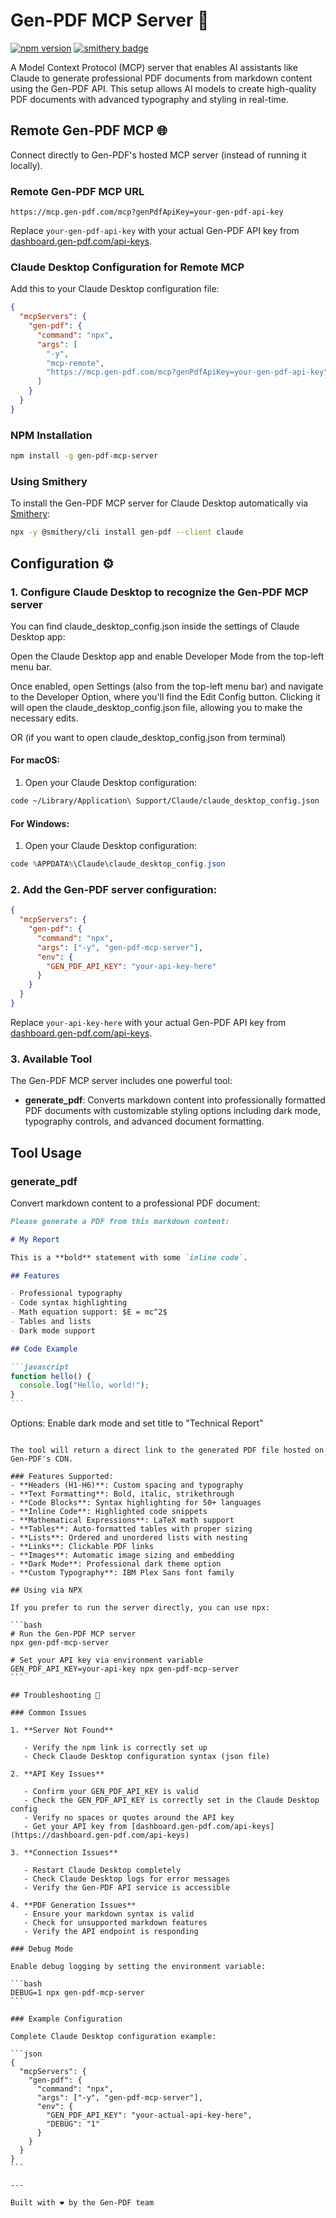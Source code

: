 # Gen-PDF MCP Server 📄

[![npm version](https://badge.fury.io/js/gen-pdf-mcp-server.svg)](https://www.npmjs.com/package/gen-pdf-mcp-server)
[![smithery badge](https://smithery.ai/badge/gen-pdf)](https://smithery.ai/server/gen-pdf)

A Model Context Protocol (MCP) server that enables AI assistants like Claude to generate professional PDF documents from markdown content using the Gen-PDF API. This setup allows AI models to create high-quality PDF documents with advanced typography and styling in real-time.

## Remote Gen-PDF MCP 🌐

Connect directly to Gen-PDF's hosted MCP server (instead of running it locally).

### Remote Gen-PDF MCP URL

```
https://mcp.gen-pdf.com/mcp?genPdfApiKey=your-gen-pdf-api-key
```

Replace `your-gen-pdf-api-key` with your actual Gen-PDF API key from [dashboard.gen-pdf.com/api-keys](https://dashboard.gen-pdf.com/api-keys).

### Claude Desktop Configuration for Remote MCP

Add this to your Claude Desktop configuration file:

```json
{
  "mcpServers": {
    "gen-pdf": {
      "command": "npx",
      "args": [
        "-y",
        "mcp-remote",
        "https://mcp.gen-pdf.com/mcp?genPdfApiKey=your-gen-pdf-api-key"
      ]
    }
  }
}
```

### NPM Installation

```bash
npm install -g gen-pdf-mcp-server
```

### Using Smithery

To install the Gen-PDF MCP server for Claude Desktop automatically via [Smithery](https://smithery.ai/server/gen-pdf):

```bash
npx -y @smithery/cli install gen-pdf --client claude
```

## Configuration ⚙️

### 1. Configure Claude Desktop to recognize the Gen-PDF MCP server

You can find claude_desktop_config.json inside the settings of Claude Desktop app:

Open the Claude Desktop app and enable Developer Mode from the top-left menu bar.

Once enabled, open Settings (also from the top-left menu bar) and navigate to the Developer Option, where you'll find the Edit Config button. Clicking it will open the claude_desktop_config.json file, allowing you to make the necessary edits.

OR (if you want to open claude_desktop_config.json from terminal)

#### For macOS:

1. Open your Claude Desktop configuration:

```bash
code ~/Library/Application\ Support/Claude/claude_desktop_config.json
```

#### For Windows:

1. Open your Claude Desktop configuration:

```powershell
code %APPDATA%\Claude\claude_desktop_config.json
```

### 2. Add the Gen-PDF server configuration:

```json
{
  "mcpServers": {
    "gen-pdf": {
      "command": "npx",
      "args": ["-y", "gen-pdf-mcp-server"],
      "env": {
        "GEN_PDF_API_KEY": "your-api-key-here"
      }
    }
  }
}
```

Replace `your-api-key-here` with your actual Gen-PDF API key from [dashboard.gen-pdf.com/api-keys](https://dashboard.gen-pdf.com/api-keys).

### 3. Available Tool

The Gen-PDF MCP server includes one powerful tool:

- **generate_pdf**: Converts markdown content into professionally formatted PDF documents with customizable styling options including dark mode, typography controls, and advanced document formatting.

## Tool Usage

### generate_pdf

Convert markdown content to a professional PDF document:

````markdown
Please generate a PDF from this markdown content:

# My Report

This is a **bold** statement with some `inline code`.

## Features

- Professional typography
- Code syntax highlighting
- Math equation support: $E = mc^2$
- Tables and lists
- Dark mode support

## Code Example

```javascript
function hello() {
  console.log("Hello, world!");
}
```
````

Options: Enable dark mode and set title to "Technical Report"

````

The tool will return a direct link to the generated PDF file hosted on Gen-PDF's CDN.

### Features Supported:
- **Headers (H1-H6)**: Custom spacing and typography
- **Text Formatting**: Bold, italic, strikethrough
- **Code Blocks**: Syntax highlighting for 50+ languages
- **Inline Code**: Highlighted code snippets
- **Mathematical Expressions**: LaTeX math support
- **Tables**: Auto-formatted tables with proper sizing
- **Lists**: Ordered and unordered lists with nesting
- **Links**: Clickable PDF links
- **Images**: Automatic image sizing and embedding
- **Dark Mode**: Professional dark theme option
- **Custom Typography**: IBM Plex Sans font family

## Using via NPX

If you prefer to run the server directly, you can use npx:

```bash
# Run the Gen-PDF MCP server
npx gen-pdf-mcp-server

# Set your API key via environment variable
GEN_PDF_API_KEY=your-api-key npx gen-pdf-mcp-server
```

## Troubleshooting 🔧

### Common Issues

1. **Server Not Found**

   - Verify the npm link is correctly set up
   - Check Claude Desktop configuration syntax (json file)

2. **API Key Issues**

   - Confirm your GEN_PDF_API_KEY is valid
   - Check the GEN_PDF_API_KEY is correctly set in the Claude Desktop config
   - Verify no spaces or quotes around the API key
   - Get your API key from [dashboard.gen-pdf.com/api-keys](https://dashboard.gen-pdf.com/api-keys)

3. **Connection Issues**

   - Restart Claude Desktop completely
   - Check Claude Desktop logs for error messages
   - Verify the Gen-PDF API service is accessible

4. **PDF Generation Issues**
   - Ensure your markdown syntax is valid
   - Check for unsupported markdown features
   - Verify the API endpoint is responding

### Debug Mode

Enable debug logging by setting the environment variable:

```bash
DEBUG=1 npx gen-pdf-mcp-server
```

### Example Configuration

Complete Claude Desktop configuration example:

```json
{
  "mcpServers": {
    "gen-pdf": {
      "command": "npx",
      "args": ["-y", "gen-pdf-mcp-server"],
      "env": {
        "GEN_PDF_API_KEY": "your-actual-api-key-here",
        "DEBUG": "1"
      }
    }
  }
}
```

---

Built with ❤️ by the Gen-PDF team
````
